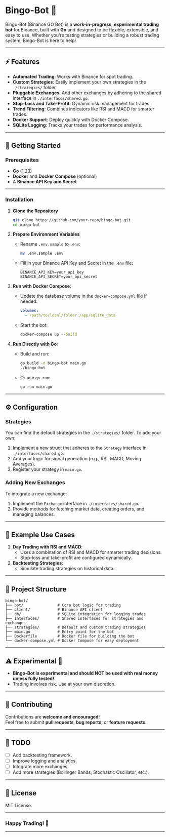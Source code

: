 

# Bingo-Bot 🚀
Bingo-Bot (Binance GO Bot) is a **work-in-progress**, **experimental trading bot** for Binance, built with **Go** and designed to be flexible, extensible, and easy to use. Whether you're testing strategies or building a robust trading system, Bingo-Bot is here to help!

---

## ⚡ Features
- **Automated Trading**: Works with Binance for spot trading.
- **Custom Strategies**: Easily implement your own strategies in the `./strategies/` folder.
- **Pluggable Exchanges**: Add other exchanges by adhering to the shared interface in `./interfaces/shared.go`.
- **Stop-Loss and Take-Profit**: Dynamic risk management for trades.
- **Trend Filtering**: Combines indicators like RSI and MACD for smarter trades.
- **Docker Support**: Deploy quickly with Docker Compose.
- **SQLite Logging**: Tracks your trades for performance analysis.

---

## 🚀 Getting Started

### Prerequisites
- **Go** (1.23)
- **Docker** and **Docker Compose** (optional)
- A **Binance API Key and Secret**

---

### Installation
1. **Clone the Repository**
   ```bash
   git clone https://github.com/your-repo/bingo-bot.git
   cd bingo-bot
   ```

2. **Prepare Environment Variables**
    - Rename `.env.sample` to `.env`:
      ```bash
      mv .env.sample .env
      ```
    - Fill in your Binance API Key and Secret in the `.env` file:
      ```env
      BINANCE_API_KEY=your_api_key
      BINANCE_API_SECRET=your_api_secret
      ```

3. **Run with Docker Compose**:
    - Update the database volume in the `docker-compose.yml` file if needed:
      ```yaml
      volumes:
        - /path/to/local/folder:/app/sqlite_data
      ```
    - Start the bot:
      ```bash
      docker-compose up --build
      ```

4. **Run Directly with Go**:
    - Build and run:
      ```bash
      go build -o bingo-bot main.go
      ./bingo-bot
      ```
    - Or use `go run`:
      ```bash
      go run main.go
      ```

---

## ⚙️ Configuration

### Strategies
You can find the default strategies in the `./strategies/` folder. To add your own:
1. Implement a new struct that adheres to the `Strategy` interface in `./interfaces/shared.go`.
2. Add your logic for signal generation (e.g., RSI, MACD, Moving Averages).
3. Register your strategy in `main.go`.

### Adding New Exchanges
To integrate a new exchange:
1. Implement the `Exchange` interface in `./interfaces/shared.go`.
2. Provide methods for fetching market data, creating orders, and managing balances.

---

## 🌟 Example Use Cases
1. **Day Trading with RSI and MACD**:
    - Uses a combination of RSI and MACD for smarter trading decisions.
    - Stop-loss and take-profit are configured dynamically.
2. **Backtesting Strategies**:
    - Simulate trading strategies on historical data.

---

## 📂 Project Structure

```plaintext
bingo-bot/
├── bot/               # Core bot logic for trading
├── client/            # Binance API client
├── db/                # SQLite integration for logging trades
├── interfaces/        # Shared interfaces for strategies and exchanges
├── strategies/        # Default and custom trading strategies
├── main.go            # Entry point for the bot
├── Dockerfile         # Docker file for building the bot
└── docker-compose.yml # Docker Compose for easy deployment
```

---

## ⚠️ Experimental 🚨
- **Bingo-Bot is experimental and should NOT be used with real money unless fully tested!**
- Trading involves risk. Use at your own discretion.

---

## 🤝 Contributing
Contributions are **welcome and encouraged**!  
Feel free to submit **pull requests**, **bug reports**, or **feature requests**.

---

## 🔧 TODO
- [ ] Add backtesting framework.
- [ ] Improve logging and analytics.
- [ ] Integrate more exchanges.
- [ ] Add more strategies (Bollinger Bands, Stochastic Oscillator, etc.).

---

## 📜 License
MIT License.

---

### Happy Trading! 🚀

---